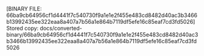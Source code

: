 [BINARY FILE: 66ba9cb64956cf1d4441f7c540730f9a1e1e2f455e483cd8482d40ac3b3466b13992435ee322eaa8a407a7b56a1e864b7119df5efe16c85eaf7cd3fd5026]
Stored copy: docs/converted-binary/66ba9cb64956cf1d4441f7c540730f9a1e1e2f455e483cd8482d40ac3b3466b13992435ee322eaa8a407a7b56a1e864b7119df5efe16c85eaf7cd3fd5026
